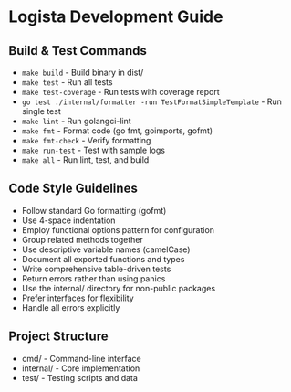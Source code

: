 # Logista Development Guide

## Build & Test Commands
- `make build` - Build binary in dist/
- `make test` - Run all tests
- `make test-coverage` - Run tests with coverage report
- `go test ./internal/formatter -run TestFormatSimpleTemplate` - Run single test
- `make lint` - Run golangci-lint
- `make fmt` - Format code (go fmt, goimports, gofmt)
- `make fmt-check` - Verify formatting
- `make run-test` - Test with sample logs
- `make all` - Run lint, test, and build

## Code Style Guidelines
- Follow standard Go formatting (gofmt)
- Use 4-space indentation
- Employ functional options pattern for configuration
- Group related methods together
- Use descriptive variable names (camelCase)
- Document all exported functions and types
- Write comprehensive table-driven tests
- Return errors rather than using panics
- Use the internal/ directory for non-public packages
- Prefer interfaces for flexibility
- Handle all errors explicitly

## Project Structure
- cmd/ - Command-line interface
- internal/ - Core implementation
- test/ - Testing scripts and data